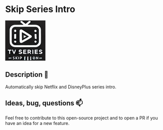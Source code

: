 # Skip Series Intro

![logo](./src/images/icon128.png)

## Description 🔭

Automatically skip Netflix and DisneyPlus series intro.

## Ideas, bug, questions 📫

Feel free to contribute to this open-source project and to open a PR if you have an idea for a new feature.
